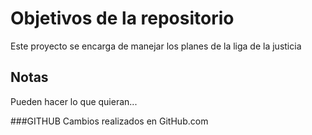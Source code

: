 # Objetivos de la repositorio

Este proyecto se encarga de manejar los planes de la liga de la justicia


## Notas
Pueden hacer lo que quieran...


###GITHUB
Cambios realizados en GitHub.com
